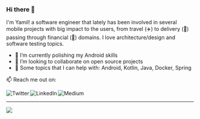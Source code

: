 ### Hi there 👋

I'm Yamil! a software engineer that lately has been involved in several mobile projects with big impact to the users, from travel (✈️) to delivery (🛒) passing through financial (💸) domains. I love architecture/design and software testing topics.

- 🌱  I’m currently polishing my Android skills
- 👯  I’m looking to collaborate on open source projects
- 🦾  Some topics that I can help with: Android, Kotlin, Java, Docker, Spring

📫  Reach me out on:

[<img align="left" alt="Twitter" src="https://img.shields.io/badge/Twitter-1DA1F2?style=social&logo=twitter" />][twitter]
[<img align="left" alt="LinkedIn" src="https://img.shields.io/badge/Linkedin-1DA1F2?style=social&logo=linkedin" />][linkedin]
[<img align="left" alt="Medium" src="https://img.shields.io/badge/Medium-1DA1F2?style=social&logo=medium" />][medium]

<br/> 

---

![](https://komarev.com/ghpvc/?username=yamilmedina&color=blueviolet)

[twitter]: https://twitter.com/yamilmedina
[linkedin]: https://www.linkedin.com/in/yamilmedina
[medium]: https://yamil-medina.medium.com

<!--
**yamilmedina/yamilmedina** is a ✨ _special_ ✨ repository because its `README.md` (this file) appears on your GitHub profile.

Here are some ideas to get you started:

- 🔭 I’m currently working on ...
- 🌱 I’m currently learning ...
- 👯 I’m looking to collaborate on ...
- 🤔 I’m looking for help with ...
- 💬 Ask me about ...
- 📫 How to reach me: ...
- 😄 Pronouns: ...
- ⚡ Fun fact: ...
-->
